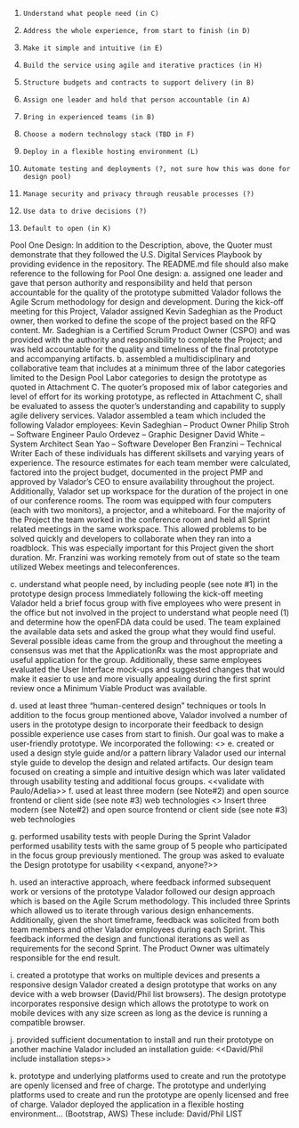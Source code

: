 1.     Understand what people need (in C)
2.     Address the whole experience, from start to finish (in D)
3.     Make it simple and intuitive (in E)
4.     Build the service using agile and iterative practices (in H)
5.     Structure budgets and contracts to support delivery (in B)
6.     Assign one leader and hold that person accountable (in A)
7.     Bring in experienced teams (in B)
8.     Choose a modern technology stack (TBD in F)
9.     Deploy in a flexible hosting environment (L)
10.     Automate testing and deployments (?, not sure how this was done for design pool)
11.     Manage security and privacy through reusable processes (?)
12.     Use data to drive decisions (?)
13.     Default to open (in K)
 

 

Pool One Design: In addition to the Description, above, the Quoter must demonstrate that they followed the U.S. Digital Services Playbook by providing evidence in the repository. The README.md file should also make reference to the following for Pool One design:
a. assigned one leader and gave that person authority and responsibility and held that person accountable for the quality of the prototype submitted
Valador follows the Agile Scrum methodology for design and development.  During the kick-off meeting for this Project, Valador assigned Kevin Sadeghian as the Product owner, then worked to define the scope of the project based on the RFQ content.  Mr. Sadeghian is a Certified Scrum Product Owner (CSPO) and was provided with the authority and responsibility to complete the Project; and was held accountable for the quality and timeliness of the final prototype and accompanying artifacts.
b. assembled a multidisciplinary and collaborative team that includes at a minimum three of the labor categories limited to the Design Pool Labor categories to design the prototype as quoted in Attachment C. The quoter’s proposed mix of labor categories and level of effort for its working prototype, as reflected in Attachment C, shall be evaluated to assess the quoter’s understanding and capability to supply agile delivery services.
Valador assembled a team which included the following Valador employees:
Kevin Sadeghian – Product Owner
Philip Stroh – Software Engineer
Paulo Ordevez – Graphic Designer
David White – System Architect
Sean Yao – Software Developer
Ben Franzini – Technical Writer
Each of these individuals has different skillsets and varying years of experience. The resource estimates for each team member were calculated, factored into the project budget, documented in the project PMP and approved by Valador’s CEO to ensure availability throughout the project.
Additionally, Valador set up workspace for the duration of the project in one of our conference rooms.  The room was equipped with four computers (each with two monitors), a projector, and a whiteboard.  For the majority of the Project the team worked in the conference room and held all Sprint related meetings in the same workspace.  This allowed problems to be solved quickly and developers to collaborate when they ran into a roadblock.  This was especially important for this Project given the short duration.  Mr. Franzini was working remotely from out of state so the team utilized Webex meetings and teleconferences.
 

c. understand what people need, by including people (see note #1) in the prototype design process
Immediately following the kick-off meeting Valador held a brief focus group with five employees who were present in the office but not involved in the project to understand what people need (1) and determine how the openFDA data could be used.  The team explained the available data sets and asked the group what they would find useful.  Several possible ideas came from the group and throughout the meeting a consensus was met that the ApplicationRx was the most appropriate and useful application for the group.
Additionally, these same employees evaluated the User Interface mock-ups and suggested changes that would make it easier to use and more visually appealing during the first sprint review once a Minimum Viable Product was available.
 

d. used at least three “human-centered design” techniques or tools
In addition to the focus group mentioned above, Valador involved a number of users in the prototype design to incorporate their feedback to design possible experience use cases from start to finish.  Our goal was to make a user-friendly prototype.  We incorporated the following: <<Mike look up>>
e. created or used a design style guide and/or a pattern library
Valador used our internal style guide to develop the design and related artifacts. Our design team focused on creating a simple and intuitive design which was later validated through usability testing and additional focus groups. <<validate with Paulo/Adelia>>
f. used at least three modern (see Note#2) and open source frontend or client side (see note #3) web technologies
<<David or Phil>>  Insert three modern (see Note#2) and open source frontend or client side (see note #3) web technologies
 

g. performed usability tests with people
During the Sprint Valador performed usability tests with the same group of 5 people who participated in the focus group previously mentioned.  The group was asked to evaluate the Design prototype for usability <<expand, anyone?>>
 

h. used an interactive approach, where feedback informed subsequent work or versions of the prototype
Valador followed our design approach which is based on the Agile Scrum methodology.  This included three Sprints which allowed us to iterate through various design enhancements.  Additionally, given the short timeframe, feedback was solicited from both team members and other Valador employees during each Sprint.  This feedback informed the design and functional iterations as well as requirements for the second Sprint.  The Product Owner was ultimately responsible for the end result.
 

i. created a prototype that works on multiple devices and presents a responsive design
Valador created a design prototype that works on any device with a web browser (David/Phil list browsers).  The design prototype incorporates responsive design which allows the prototype to work on mobile devices with any size screen as long as the device is running a compatible browser.
 


j. provided sufficient documentation to install and run their prototype on another machine
Valador included an installation guide:  <<David/Phil include installation steps>>
 

k. prototype and underlying platforms used to create and run the prototype are openly licensed and free of charge.
The prototype and underlying platforms used to create and run the prototype are openly licensed and free of charge.  Valador deployed the application in a flexible hosting environment… (Bootstrap, AWS)
 These include:  David/Phil LIST
